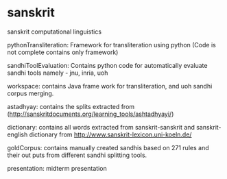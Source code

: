 # sanskrit
sanskrit computational linguistics

pythonTransliteration: Framework for transliteration using python (Code is not complete contains only framework)

sandhiToolEvaluation: Contains python code for automatically evaluate sandhi tools namely - jnu, inria, uoh

workspace: contains Java frame work for transliteration, and uoh sandhi corpus merging.

astadhyay: contains the splits extracted from (http://sanskritdocuments.org/learning_tools/ashtadhyayi/)

dictionary: contains all words extracted from sanskrit-sanskrit and sanskrit-english dictionary from http://www.sanskrit-lexicon.uni-koeln.de/

goldCorpus: contains manually created sandhis based on 271 rules and their out puts from different sandhi splitting tools.

presentation: midterm presentation